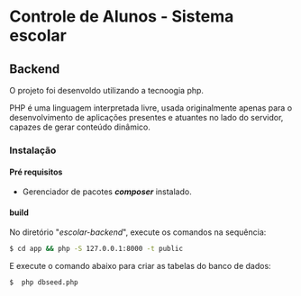 # Controle de Alunos - Sistema escolar


## Backend
O projeto foi desenvoldo utilizando a tecnoogia php. 

PHP é uma linguagem interpretada livre, usada originalmente apenas para o desenvolvimento de aplicações presentes e atuantes no lado do servidor, capazes de gerar conteúdo dinâmico.


### Instalação

#### Pré requisitos

- Gerenciador de pacotes ***composer*** instalado.


#### build 

No diretório "*escolar-backend*", execute os comandos na sequência:

```sh
$ cd app && php -S 127.0.0.1:8000 -t public
```

E execute o comando abaixo para criar as tabelas do banco de dados:
```sh
$  php dbseed.php
```






   

